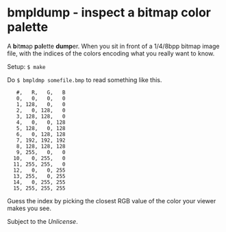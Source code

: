 # bmpldump - inspect a bitmap color palette

A **b**it**m**ap **p**a**l**ette **dump**er. When you sit in front of a
1/4/8bpp bitmap image file, with the indices of the colors encoding what
you really want to know.

Setup: `$ make`

Do `$ bmpldmp somefile.bmp` to read something like this.

```
   #,   R,   G,   B
   0,   0,   0,   0
   1, 128,   0,   0
   2,   0, 128,   0
   3, 128, 128,   0
   4,   0,   0, 128
   5, 128,   0, 128
   6,   0, 128, 128
   7, 192, 192, 192
   8, 128, 128, 128
   9, 255,   0,   0
  10,   0, 255,   0
  11, 255, 255,   0
  12,   0,   0, 255
  13, 255,   0, 255
  14,   0, 255, 255
  15, 255, 255, 255
```

Guess the index by picking the closest RGB value of the color your
viewer makes you see.

Subject to the _Unlicense_.
